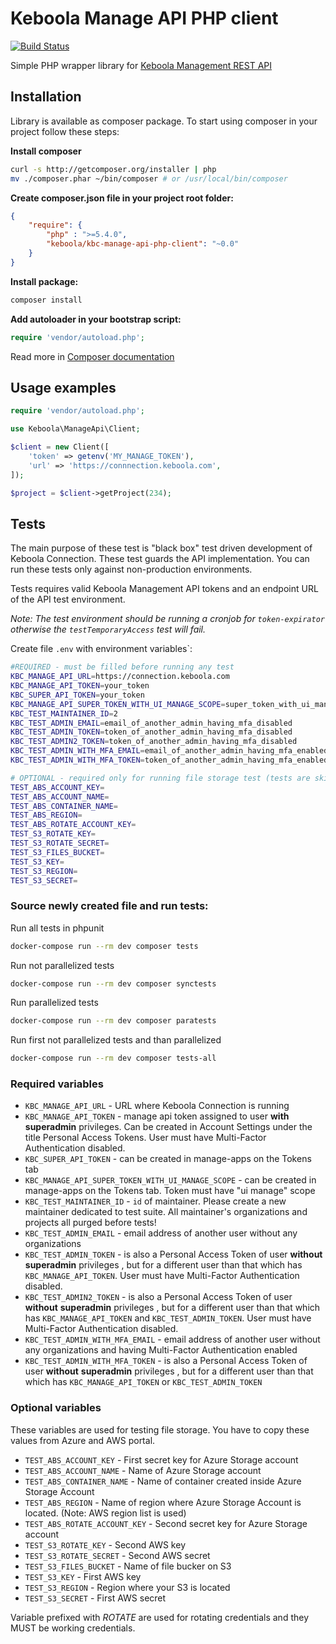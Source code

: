 # Keboola Manage API PHP client 

[![Build Status](https://travis-ci.org/keboola/kbc-manage-api-php-client.svg?branch=master)](https://travis-ci.org/keboola/kbc-manage-api-php-client)

Simple PHP wrapper library for [Keboola Management REST API](http://docs.keboolamanagementapi.apiary.io/#)

## Installation

Library is available as composer package.
To start using composer in your project follow these steps:

**Install composer**

```bash
curl -s http://getcomposer.org/installer | php
mv ./composer.phar ~/bin/composer # or /usr/local/bin/composer
```

**Create composer.json file in your project root folder:**
```json
{
    "require": {
        "php" : ">=5.4.0",
        "keboola/kbc-manage-api-php-client": "~0.0"
    }
}
```

**Install package:**

```bash
composer install
```

**Add autoloader in your bootstrap script:**

```php
require 'vendor/autoload.php';
```

Read more in [Composer documentation](http://getcomposer.org/doc/01-basic-usage.md)

## Usage examples


```php
require 'vendor/autoload.php';

use Keboola\ManageApi\Client;

$client = new Client([
    'token' => getenv('MY_MANAGE_TOKEN'),
    'url' => 'https://connnection.keboola.com',
]);

$project = $client->getProject(234);
```

## Tests


The main purpose of these test is "black box" test driven development of Keboola Connection. These test guards the API implementation.
You can run these tests only against non-production environments.

Tests requires valid Keboola Management API tokens and an endpoint URL of the API test environment.

*Note: The test environment should be running a cronjob for `token-expirator` otherwise the `testTemporaryAccess` test will fail.*

Create file `.env` with environment variables`:

```bash
#REQUIRED - must be filled before running any test
KBC_MANAGE_API_URL=https://connection.keboola.com  
KBC_MANAGE_API_TOKEN=your_token
KBC_SUPER_API_TOKEN=your_token
KBC_MANAGE_API_SUPER_TOKEN_WITH_UI_MANAGE_SCOPE=super_token_with_ui_manage_scope
KBC_TEST_MAINTAINER_ID=2
KBC_TEST_ADMIN_EMAIL=email_of_another_admin_having_mfa_disabled
KBC_TEST_ADMIN_TOKEN=token_of_another_admin_having_mfa_disabled
KBC_TEST_ADMIN2_TOKEN=token_of_another_admin_having_mfa_disabled
KBC_TEST_ADMIN_WITH_MFA_EMAIL=email_of_another_admin_having_mfa_enabled
KBC_TEST_ADMIN_WITH_MFA_TOKEN=token_of_another_admin_having_mfa_enabled

# OPTIONAL - required only for running file storage test (tests are skipped by default)
TEST_ABS_ACCOUNT_KEY=
TEST_ABS_ACCOUNT_NAME=
TEST_ABS_CONTAINER_NAME=
TEST_ABS_REGION=
TEST_ABS_ROTATE_ACCOUNT_KEY=
TEST_S3_ROTATE_KEY=
TEST_S3_ROTATE_SECRET=
TEST_S3_FILES_BUCKET=
TEST_S3_KEY=
TEST_S3_REGION=
TEST_S3_SECRET=

```

### Source newly created file and run tests:

Run all tests in phpunit
```bash
docker-compose run --rm dev composer tests
```
Run not parallelized tests
```bash
docker-compose run --rm dev composer synctests
```
Run parallelized tests
```bash
docker-compose run --rm dev composer paratests
```
Run first not parallelized tests and than parallelized
```bash
docker-compose run --rm dev composer tests-all
```

### Required variables

- `KBC_MANAGE_API_URL` - URL where Keboola Connection is running
- `KBC_MANAGE_API_TOKEN` - manage api token assigned to user **with** **superadmin** privileges. Can be created in Account Settings under the title Personal Access Tokens. User must have Multi-Factor Authentication disabled.
- `KBC_SUPER_API_TOKEN` - can be created in manage-apps on the Tokens tab
- `KBC_MANAGE_API_SUPER_TOKEN_WITH_UI_MANAGE_SCOPE` - can be created in manage-apps on the Tokens tab. Token must have "ui manage" scope
- `KBC_TEST_MAINTAINER_ID` - `id` of maintainer. Please create a new maintainer dedicated to test suite. All maintainer's organizations and projects all purged before tests!
- `KBC_TEST_ADMIN_EMAIL` - email address of another user without any organizations
- `KBC_TEST_ADMIN_TOKEN` - is also a Personal Access Token of user **without** **superadmin** privileges , but for a different user than that which has `KBC_MANAGE_API_TOKEN`. User must have Multi-Factor Authentication disabled.
- `KBC_TEST_ADMIN2_TOKEN` - is also a Personal Access Token of user **without** **superadmin** privileges , but for a different user than that which has `KBC_MANAGE_API_TOKEN` and `KBC_TEST_ADMIN_TOKEN`. User must have Multi-Factor Authentication disabled.
- `KBC_TEST_ADMIN_WITH_MFA_EMAIL` - email address of another user without any organizations and having Multi-Factor Authentication enabled
- `KBC_TEST_ADMIN_WITH_MFA_TOKEN` - is also a Personal Access Token of user **without** **superadmin** privileges , but for a different user than that which has `KBC_MANAGE_API_TOKEN` or `KBC_TEST_ADMIN_TOKEN`

### Optional variables

These variables are used for testing file storage. You have to copy these values from Azure and AWS portal.  
 - `TEST_ABS_ACCOUNT_KEY` - First secret key for Azure Storage account
 - `TEST_ABS_ACCOUNT_NAME` - Name of Azure Storage account
 - `TEST_ABS_CONTAINER_NAME` - Name of container created inside Azure Storage Account
 - `TEST_ABS_REGION` - Name of region where Azure Storage Account is located. (Note: AWS region list is used)
 - `TEST_ABS_ROTATE_ACCOUNT_KEY` - Second secret key for Azure Storage account
 - `TEST_S3_ROTATE_KEY` - Second AWS key
 - `TEST_S3_ROTATE_SECRET` - Second AWS secret
 - `TEST_S3_FILES_BUCKET` - Name of file bucker on S3
 - `TEST_S3_KEY` - First AWS key
 - `TEST_S3_REGION` - Region where your S3 is located
 - `TEST_S3_SECRET` - First AWS secret
 
 Variable prefixed with _ROTATE_ are used for rotating credentials and they MUST be working credentials.
